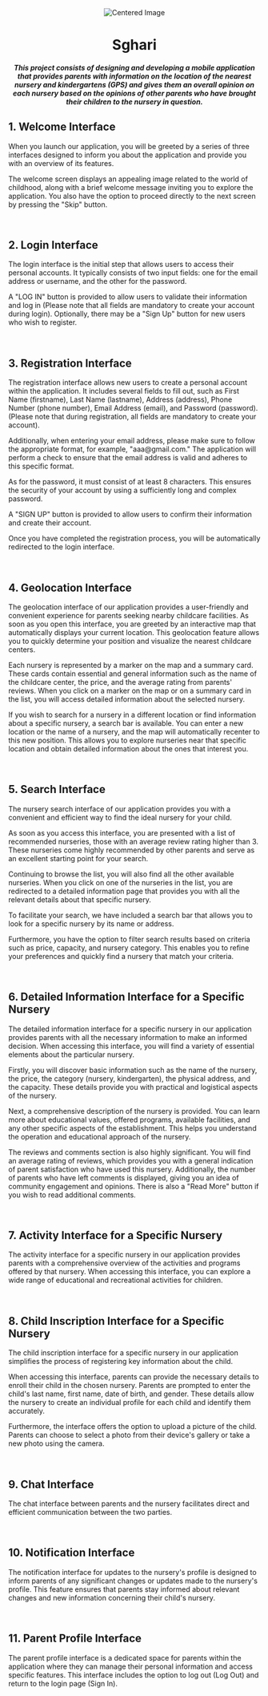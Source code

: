 <div align="center">
    <img src="https://www.sleepadvisor.org/wp-content/uploads/2020/01/Happy-Kids-in-front-of-School-Animation.gif" alt="Centered Image">
</div>
<h1 align="center">Sghari</h1>
<h5 align="center">This project consists of designing and developing a mobile application that provides parents with information on the location of the nearest nursery and kindergartens (GPS) and gives them an overall opinion on each nursery based on the opinions of other parents who have brought their children to the nursery in question.</h5>

<h2 align="left">1. Welcome Interface</h2>
<p>When you launch our application, you will be greeted by a series of three interfaces designed to inform you about the application and provide you with an overview of its features.
  
The welcome screen displays an appealing image related to the world of childhood, along with a brief welcome message inviting you to explore the application. You also have the option to proceed directly to the next screen by pressing the "Skip" button.</p>
<br>


<h2 align="left">2. Login Interface</h2>
<p>The login interface is the initial step that allows users to access their personal accounts.
It typically consists of two input fields: one for the email address or username, and the other for the password.
  
A "LOG IN" button is provided to allow users to validate their information and log in (Please note that all fields are mandatory to create your account during login).
Optionally, there may be a "Sign Up" button for new users who wish to register.</p>
<br>


<h2 align="left">3. Registration Interface</h2>
<p>The registration interface allows new users to create a personal account within the application. It includes several fields to fill out, such as First Name (firstname), Last Name (lastname), Address (address), Phone Number (phone number), Email Address (email), and Password (password). (Please note that during registration, all fields are mandatory to create your account).</p>
<p>Additionally, when entering your email address, please make sure to follow the appropriate format, for example, "aaa@gmail.com." The application will perform a check to ensure that the email address is valid and adheres to this specific format.
  
As for the password, it must consist of at least 8 characters. This ensures the security of your account by using a sufficiently long and complex password.</p>
<p>A "SIGN UP" button is provided to allow users to confirm their information and create their account.</p>
<p>Once you have completed the registration process, you will be automatically redirected to the login interface.</p>
<br>


<h2 align="left">4. Geolocation Interface</h2>
<p>The geolocation interface of our application provides a user-friendly and convenient experience for parents seeking nearby childcare facilities. As soon as you open this interface, you are greeted by an interactive map that automatically displays your current location. This geolocation feature allows you to quickly determine your position and visualize the nearest childcare centers.</p>
<p>Each nursery is represented by a marker on the map and a summary card. These cards contain essential and general information such as the name of the childcare center, the price, and the average rating from parents' reviews. When you click on a marker on the map or on a summary card in the list, you will access detailed information about the selected nursery.</p>
<p>If you wish to search for a nursery in a different location or find information about a specific nursery, a search bar is available. You can enter a new location or the name of a nursery, and the map will automatically recenter to this new position. This allows you to explore nurseries near that specific location and obtain detailed information about the ones that interest you.</p>
<br>


<h2 align="left">5. Search Interface</h2>
<p>The nursery search interface of our application provides you with a convenient and efficient way to find the ideal nursery for your child.
  
As soon as you access this interface, you are presented with a list of recommended nurseries, those with an average review rating higher than 3. These nurseries come highly recommended by other parents and serve as an excellent starting point for your search.</p>
<p>Continuing to browse the list, you will also find all the other available nurseries. When you click on one of the nurseries in the list, you are redirected to a detailed information page that provides you with all the relevant details about that specific nursery.</p>
<p>To facilitate your search, we have included a search bar that allows you to look for a specific nursery by its name or address.

Furthermore, you have the option to filter search results based on criteria such as price, capacity, and nursery category. This enables you to refine your preferences and quickly find a nursery that match your criteria.
</p>
<br>


<h2 align="left">6. Detailed Information Interface for a Specific Nursery</h2>
<p>The detailed information interface for a specific nursery in our application provides parents with all the necessary information to make an informed decision. When accessing this interface, you will find a variety of essential elements about the particular nursery.

Firstly, you will discover basic information such as the name of the nursery, the price, the category (nursery, kindergarten), the physical address, and the capacity. These details provide you with practical and logistical aspects of the nursery.

Next, a comprehensive description of the nursery is provided. You can learn more about educational values, offered programs, available facilities, and any other specific aspects of the establishment. This helps you understand the operation and educational approach of the nursery.

The reviews and comments section is also highly significant. You will find an average rating of reviews, which provides you with a general indication of parent satisfaction who have used this nursery. Additionally, the number of parents who have left comments is displayed, giving you an idea of community engagement and opinions. There is also a "Read More" button if you wish to read additional comments.
</p>
<br>


<h2 align="left">7. Activity Interface for a Specific Nursery</h2>
<p>The activity interface for a specific nursery in our application provides parents with a comprehensive overview of the activities and programs offered by that nursery. When accessing this interface, you can explore a wide range of educational and recreational activities for children.</p>
<br>


<h2 align="left">8. Child Inscription Interface for a Specific Nursery</h2>
<p>The child inscription interface for a specific nursery in our application simplifies the process of registering key information about the child.

When accessing this interface, parents can provide the necessary details to enroll their child in the chosen nursery. Parents are prompted to enter the child's last name, first name, date of birth, and gender. These details allow the nursery to create an individual profile for each child and identify them accurately.

Furthermore, the interface offers the option to upload a picture of the child. Parents can choose to select a photo from their device's gallery or take a new photo using the camera.</p>
<br>


<h2 align="left">9. Chat Interface</h2>
<p>The chat interface between parents and the nursery facilitates direct and efficient communication between the two parties.</p>
<br>


<h2 align="left">10. Notification Interface</h2>
<p>The notification interface for updates to the nursery's profile is designed to inform parents of any significant changes or updates made to the nursery's profile. This feature ensures that parents stay informed about relevant changes and new information concerning their child's nursery.</p>
<br>


<h2 align="left">11. Parent Profile Interface</h2>
<p>The parent profile interface is a dedicated space for parents within the application where they can manage their personal information and access specific features. This interface includes the option to log out (Log Out) and return to the login page (Sign In).</p>
